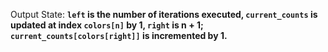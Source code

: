 Output State: **`left` is the number of iterations executed, `current_counts` is updated at index `colors[n]` by 1, `right` is n + 1; `current_counts[colors[right]]` is incremented by 1.**